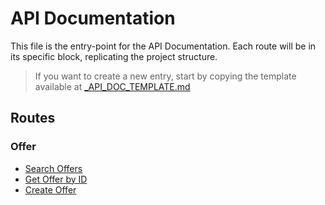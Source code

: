 # API Documentation

This file is the entry-point for the API Documentation. Each route will be in its specific block, replicating the project structure.

> If you want to create a new entry, start by copying the template available at [_API_DOC_TEMPLATE.md](_API_DOC_TEMPLATE.md)

## Routes

### Offer

* [Search Offers](offer/search.md)
* [Get Offer by ID](offer/get.md)
* [Create Offer](offer/create.md)
